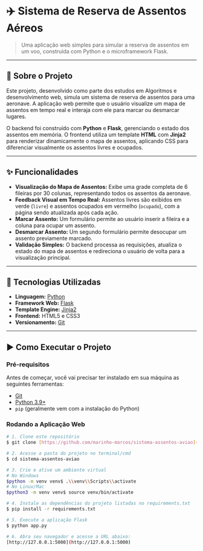 # ✈️ Sistema de Reserva de Assentos Aéreos

> Uma aplicação web simples para simular a reserva de assentos em um voo, construída com Python e o microframework Flask.

<!-- ![Demonstração da Aplicação Web](https://i.imgur.com/u5jJ1aQ.gif) -->
<!-- Sugestão: Grave um GIF da sua aplicação funcionando e substitua o link acima -->

---

## 📝 Sobre o Projeto

Este projeto, desenvolvido como parte dos estudos em Algoritmos e desenvolvimento web, simula um sistema de reserva de assentos para uma aeronave. A aplicação web permite que o usuário visualize um mapa de assentos em tempo real e interaja com ele para marcar ou desmarcar lugares.

O backend foi construído com **Python** e **Flask**, gerenciando o estado dos assentos em memória. O frontend utiliza um template **HTML** com **Jinja2** para renderizar dinamicamente o mapa de assentos, aplicando CSS para diferenciar visualmente os assentos livres e ocupados.

---

## ✨ Funcionalidades

* **Visualização do Mapa de Assentos:** Exibe uma grade completa de 6 fileiras por 30 colunas, representando todos os assentos da aeronave.
* **Feedback Visual em Tempo Real:** Assentos livres são exibidos em verde (`livre`) e assentos ocupados em vermelho (`ocupado`), com a página sendo atualizada após cada ação.
* **Marcar Assento:** Um formulário permite ao usuário inserir a fileira e a coluna para ocupar um assento.
* **Desmarcar Assento:** Um segundo formulário permite desocupar um assento previamente marcado.
* **Validação Simples:** O backend processa as requisições, atualiza o estado do mapa de assentos e redireciona o usuário de volta para a visualização principal.

---

## 🚀 Tecnologias Utilizadas

* **Linguagem:** [Python](https://www.python.org/)
* **Framework Web:** [Flask](https://flask.palletsprojects.com/en/3.0.x/)
* **Template Engine:** [Jinja2](https://jinja.palletsprojects.com/en/3.1/)
* **Frontend:** HTML5 e CSS3
* **Versionamento:** [Git](https://git-scm.com/)

---

## ▶️ Como Executar o Projeto

### Pré-requisitos

Antes de começar, você vai precisar ter instalado em sua máquina as seguintes ferramentas:
* [Git](https://git-scm.com)
* [Python 3.9+](https://www.python.org/downloads/)
* `pip` (geralmente vem com a instalação do Python)

### Rodando a Aplicação Web

```bash
# 1. Clone este repositório
$ git clone [https://github.com/marinho-marcos/sistema-assentos-aviao](https://github.com/marinho-marcos/sistema-assentos-aviao)

# 2. Acesse a pasta do projeto no terminal/cmd
$ cd sistema-assentos-aviao

# 3. Crie e ative um ambiente virtual
# No Windows
$python -m venv venv$ .\\venv\\Scripts\\activate
# No Linux/Mac
$python3 -m venv venv$ source venv/bin/activate

# 4. Instale as dependências do projeto listadas no requirements.txt
$ pip install -r requirements.txt

# 5. Execute a aplicação Flask
$ python app.py

# 6. Abra seu navegador e acesse a URL abaixo:
[http://127.0.0.1:5000](http://127.0.0.1:5000)
